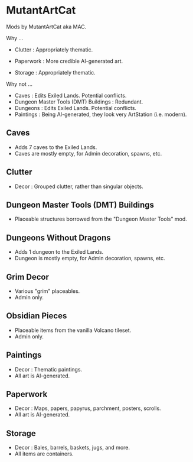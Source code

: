 # MutantArtCat

Mods by MutantArtCat aka MAC.

Why ...

- Clutter : Appropriately thematic.

- Paperwork : More credible AI-generated art.
- Storage : Appropriately thematic.

Why not ...

- Caves : Edits Exiled Lands. Potential conflicts.
- Dungeon Master Tools (DMT) Buildings : Redundant.
- Dungeons : Edits Exiled Lands. Potential conflicts.
- Paintings : Being AI-generated, they look very ArtStation (i.e. modern).

## Caves

- Adds 7 caves to the Exiled Lands.
- Caves are mostly empty, for Admin decoration, spawns, etc.

## Clutter

- Decor : Grouped clutter, rather than singular objects.

## Dungeon Master Tools (DMT) Buildings

- Placeable structures borrowed from the "Dungeon Master Tools" mod.

## Dungeons Without Dragons

- Adds 1 dungeon to the Exiled Lands.
- Dungeon is mostly empty, for Admin decoration, spawns, etc.

## Grim Decor

- Various "grim" placeables.
- Admin only.

## Obsidian Pieces

- Placeable items from the vanilla Volcano tileset.
- Admin only.

## Paintings

- Decor : Thematic paintings.
- All art is AI-generated.

## Paperwork

- Decor : Maps, papers, papyrus, parchment, posters, scrolls.
- All art is AI-generated.

## Storage

- Decor : Bales, barrels, baskets, jugs, and more.
- All items are containers.
